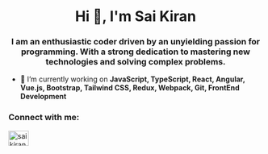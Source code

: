 

<h1 align="center">Hi 👋, I'm Sai Kiran</h1>
<h3 align="center">I am an enthusiastic coder driven by an unyielding passion for programming. With a strong dedication to mastering new technologies and solving complex problems.</h3>

- 🔭 I’m currently working on **JavaScript, TypeScript, React, Angular, Vue.js, Bootstrap, Tailwind CSS, Redux, Webpack, Git, FrontEnd Development**

<h3 align="left">Connect with me:</h3>

<p align="left">

<a href="https://linkedin.com/in/saikzziran4824" target="blank"><img align="center" src="https://raw.githubusercontent.com/rahuldkjain/github-profile-readme-generator/master/src/images/icons/Social/linked-in-alt.svg" alt="saikiran4824" height="30" width="40" /></a>
</p>
<br><br>

 
  
